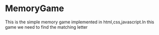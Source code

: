 # MemoryGame
This is the simple memory game implemented in html,css,javascript.In this game we need to find the matching letter 
